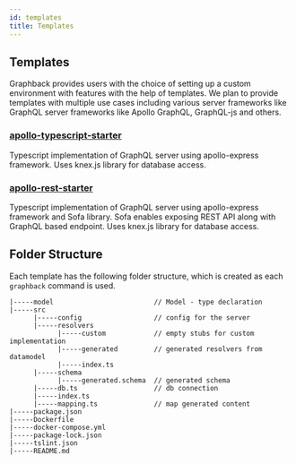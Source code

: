 ```yaml
---
id: templates
title: Templates
---
```

## Templates

Graphback provides users with the choice of setting up a custom environment with features with the help of templates. We plan to provide
templates with multiple use cases including various server frameworks like GraphQL server frameworks like Apollo GraphQL, GraphQL-js and others.

### [apollo-typescript-starter](https://github.com/aerogear/graphback/tree/master/templates/apollo-starter-ts)
Typescript implementation of GraphQL server using apollo-express framework. 
Uses knex.js library for database access.

### [apollo-rest-starter](https://github.com/aerogear/graphback/tree/master/templates/apollo-rest-starter)
Typescript implementation of GraphQL server using apollo-express framework and Sofa library. Sofa enables exposing REST API along with GraphQL based endpoint. 
Uses knex.js library for database access.
 
## Folder Structure
Each template has the following folder structure, which is created as each `graphback` command is used.

```
|-----model                         // Model - type declaration
|-----src
      |-----config                  // config for the server
      |-----resolvers
            |-----custom            // empty stubs for custom implementation
            |-----generated         // generated resolvers from datamodel
            |-----index.ts
      |-----schema
            |-----generated.schema  // generated schema
      |-----db.ts                   // db connection
      |-----index.ts
      |-----mapping.ts              // map generated content
|-----package.json
|-----Dockerfile
|-----docker-compose.yml
|-----package-lock.json
|-----tslint.json
|-----README.md
```
